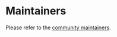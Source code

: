 # Maintainers

Please refer to the [community maintainers](https://github.com/dragonflyoss/community/blob/master/MAINTAINERS.md).
